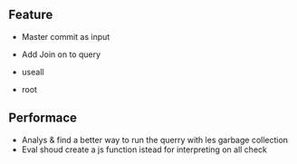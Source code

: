 ## Feature
- Master commit as input
- Add Join on to query 

- useall
- root



## Performace
- Analys & find a better way to run the querry with les garbage collection
- Eval shoud create a js function istead for interpreting on all check

